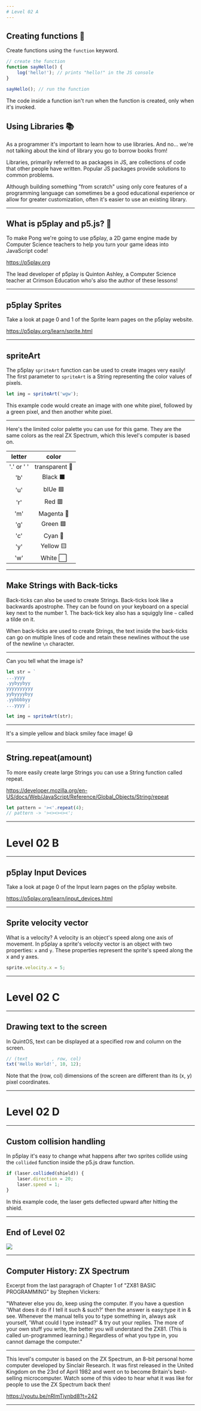 ```yaml
---
# Level 02 A
---
```


## Creating functions 👷

Create functions using the `function` keyword.

```js
// create the function
function sayHello() {
	log('hello!'); // prints "hello!" in the JS console
}

sayHello(); // run the function
```

The code inside a function isn't run when the function is created, only when it's invoked.

## Using Libraries 📚

As a programmer it's important to learn how to use libraries. And no... we're not talking about the kind of library you go to borrow books from!

Libraries, primarily referred to as packages in JS, are collections of code that other people have written. Popular JS packages provide solutions to common problems.

Although building something "from scratch" using only core features of a programming language can sometimes be a good educational experience or allow for greater customization, often it's easier to use an existing library.

---

## What is p5play and p5.js? 🌸

To make Pong we're going to use p5play, a 2D game engine made by Computer Science teachers to help you turn your game ideas into JavaScript code!

<https://p5play.org>

The lead developer of p5play is Quinton Ashley, a Computer Science teacher at Crimson Education who's also the author of these lessons!

---

## p5play Sprites

Take a look at page 0 and 1 of the Sprite learn pages on the p5play website.

<https://p5play.org/learn/sprite.html>

---

## spriteArt

The p5play `spriteArt` function can be used to create images very easily! The first parameter to `spriteArt` is a String representing the color values of pixels.

```js
let img = spriteArt('wgw');
```

This example code would create an image with one white pixel, followed by a green pixel, and then another white pixel.

---

Here's the limited color palette you can use for this game. They are the same colors as the real ZX Spectrum, which this level's computer is based on.

|   letter   |     color      |
| :--------: | :------------: |
| '.' or ' ' | transparent 🔳 |
|    'b'     |    Black ⬛    |
|    'u'     |    blUe 🟦     |
|    'r'     |     Red 🟥     |
|    'm'     |   Magenta 🔴   |
|    'g'     |    Green 🟩    |
|    'c'     |    Cyan 🔵     |
|    'y'     |   Yellow 🟨    |
|    'w'     |    White ⬜    |

---

## Make Strings with Back-ticks

Back-ticks can also be used to create Strings. Back-ticks look like a backwards apostrophe. They can be found on your keyboard on a special key next to the number 1. The back-tick key also has a squiggly line `~` called a tilde on it.

When back-ticks are used to create Strings, the text inside the back-ticks can go on multiple lines of code and retain these newlines without the use of the newline `\n` character.

---

Can you tell what the image is?

```js
let str = `
...yyyy
.yybyybyy
yyyyyyyyyy
yybyyyybyy
.yybbbbyy
...yyyy`;

let img = spriteArt(str);
```

---

It's a simple yellow and black smiley face image! 😃

---

## String.repeat(amount)

To more easily create large Strings you can use a String function called repeat.

<https://developer.mozilla.org/en-US/docs/Web/JavaScript/Reference/Global_Objects/String/repeat>

```js
let pattern = '><'.repeat(4);
// pattern -> '><><><><';
```

---

# Level 02 B

---

## p5play Input Devices

Take a look at page 0 of the Input learn pages on the p5play website.

<https://p5play.org/learn/input_devices.html>

---

## Sprite velocity vector

What is a velocity? A velocity is an object's speed along one axis of movement. In p5play a sprite's velocity vector is an object with two properties: `x` and `y`. These properties represent the sprite's speed along the x and y axes.

```js
sprite.velocity.x = 5;
```

---

# Level 02 C

---

## Drawing text to the screen

In QuintOS, text can be displayed at a specified row and column on the screen.

```js
// (text         , row, col)
txt('Hello World!', 10, 12);
```

Note that the (row, col) dimensions of the screen are different than its (x, y) pixel coordinates.

---

# Level 02 D

---

## Custom collision handling

In p5play it's easy to change what happens after two sprites collide using the `collided` function inside the p5.js draw function.

```js
if (laser.collided(shield)) {
	laser.direction = 20;
	laser.speed = 1;
}
```

In this example code, the laser gets deflected upward after hitting the shield.

---

## End of Level 02

![](../src/memes/02_0.jpeg)

---

## Computer History: ZX Spectrum

Excerpt from the last paragraph of Chapter 1 of "ZX81 BASIC PROGRAMMING" by Stephen Vickers:

"Whatever else you do, keep using the computer. If you have a question 'What does it do if I tell it such & such?' then the answer is easy:type it in & see. Whenever the manual tells you to type something in, always ask yourself, 'What could I type instead?' & try out your replies. The more of your own stuff you write, the better you will understand the ZX81. (This is called un-programmed learning.) Regardless of what you type in, you cannot damage the computer."

---

This level's computer is based on the ZX Spectrum, an 8-bit personal home computer developed by Sinclair Research. It was first released in the United Kingdom on the 23rd of April 1982 and went on to become Britain's best-selling microcomputer. Watch some of this video to hear what it was like for people to use the ZX Spectrum back then!

<https://youtu.be/nRlmTiynbd8?t=242>

---
